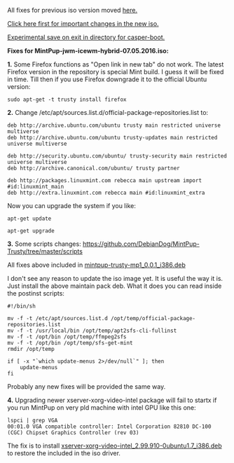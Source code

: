 All fixes for previous iso version moved [here.](https://github.com/DebianDog/MintPup-Trusty/blob/a84b068604c441721cfcf059119035d875cdc30f/Bugs-and-Fixes.md)

[Click here first for important changes in the new iso.](https://github.com/DebianDog/MintPup-Trusty/blob/d690419d3d86aa8ce58ce8d13ddada190c68a467/Bugs-and-Fixes.md)

[Experimental save on exit in directory for casper-boot.](https://github.com/DebianDog/MintPup-Trusty/blob/master/Extra-options.md)


**Fixes for MintPup-jwm-icewm-hybrid-07.05.2016.iso:**

**1.** Some Firefox functions as "Open link in new tab" do not work. The latest Firefox version in the repository is special Mint build. I guess it will be fixed in time. Till then if you use Firefox downgrade it to the official Ubuntu version:
```
sudo apt-get -t trusty install firefox
``` 

**2.** Change /etc/apt/sources.list.d/official-package-repositories.list to:

```
deb http://archive.ubuntu.com/ubuntu trusty main restricted universe multiverse
deb http://archive.ubuntu.com/ubuntu trusty-updates main restricted universe multiverse

deb http://security.ubuntu.com/ubuntu/ trusty-security main restricted universe multiverse
deb http://archive.canonical.com/ubuntu/ trusty partner

deb http://packages.linuxmint.com rebecca main upstream import  #id:linuxmint_main
deb http://extra.linuxmint.com rebecca main #id:linuxmint_extra

```

Now you can upgrade the system if you like:

```
apt-get update
```

```
apt-get upgrade
```

**3.** Some scripts changes:
https://github.com/DebianDog/MintPup-Trusty/tree/master/scripts

All fixes above included in [mintpup-trusty-mp1_0.0.1_i386.deb](https://github.com/DebianDog/MintPup-Trusty/releases/download/v.1.0/mintpup-trusty-mp1_0.0.1_i386.deb)

I don't see any reason to update the iso image yet. It is useful the way it is. Just install the above maintain pack deb. What it does you can read inside the postinst scripts:

```
#!/bin/sh

mv -f -t /etc/apt/sources.list.d /opt/temp/official-package-repositories.list
mv -f -t /usr/local/bin /opt/temp/apt2sfs-cli-fullinst
mv -f -t /opt/bin /opt/temp/ffmpeg2sfs
mv -f -t /opt/bin /opt/temp/sfs-get-mint
rmdir /opt/temp

if [ -x "`which update-menus 2>/dev/null`" ]; then
	update-menus
fi

```

Probably any new fixes will be provided the same way.

**4.** Upgrading newer xserver-xorg-video-intel package will fail to startx if you run MintPup on very pld machine with intel GPU like this one:

```
lspci | grep VGA
00:01.0 VGA compatible controller: Intel Corporation 82810 DC-100 (CGC) Chipset Graphics Controller (rev 03)
```
The fix is to install [xserver-xorg-video-intel_2.99.910-0ubuntu1.7_i386.deb](https://github.com/DebianDog/MintPup-Trusty/releases/download/v.1.0/xserver-xorg-video-intel_2.99.910-0ubuntu1.7_i386.deb) to restore the included in the iso driver.
